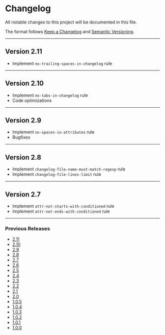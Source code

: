 # Changelog

All notable changes to this project will be documented in this file.

The format follows [Keep a Changelog](https://keepachangelog.com/en/1.0.0/)
and [Semantic Versioning](https://semver.org/).

---

## Version 2.11

- Implement `no-trailing-spaces-in-changelog` rule

---

## Version 2.10

- Implement `no-tabs-in-changelog` rule
- Code optimizations

---

## Version 2.9

- Implement `no-spaces-in-attributes` rule
- Bugfixes

---

## Version 2.8

- Implement `changelog-file-name-must-match-regexp` rule
- Implement `changelog-file-lines-limit` rule

---

## Version 2.7

- Implement `attr-not-starts-with-conditioned` rule
- Implement `attr-not-ends-with-conditioned` rule

---

### Previous Releases

- [2.11](https://github.com/htshame/naming-convention-liquibase-maven-plugin/blob/main/docs/releases/2.11.md)
- [2.10](https://github.com/htshame/naming-convention-liquibase-maven-plugin/blob/main/docs/releases/2.10.md)
- [2.9](https://github.com/htshame/naming-convention-liquibase-maven-plugin/blob/main/docs/releases/2.9.md)
- [2.8](https://github.com/htshame/naming-convention-liquibase-maven-plugin/blob/main/docs/releases/2.8.md)
- [2.7](https://github.com/htshame/naming-convention-liquibase-maven-plugin/blob/main/docs/releases/2.7.md)
- [2.6](https://github.com/htshame/naming-convention-liquibase-maven-plugin/blob/main/docs/releases/2.6.md)
- [2.5](https://github.com/htshame/naming-convention-liquibase-maven-plugin/blob/main/docs/releases/2.5.md)
- [2.4](https://github.com/htshame/naming-convention-liquibase-maven-plugin/blob/main/docs/releases/2.4.md)
- [2.3](https://github.com/htshame/naming-convention-liquibase-maven-plugin/blob/main/docs/releases/2.3.md)
- [2.2](https://github.com/htshame/naming-convention-liquibase-maven-plugin/blob/main/docs/releases/2.2.md)
- [2.1](https://github.com/htshame/naming-convention-liquibase-maven-plugin/blob/main/docs/releases/2.1.md)
- [2.0](https://github.com/htshame/naming-convention-liquibase-maven-plugin/blob/main/docs/releases/2.0.md)
- [1.0.5](https://github.com/htshame/naming-convention-liquibase-maven-plugin/blob/main/docs/releases/1.0.5.md)
- [1.0.4](https://github.com/htshame/naming-convention-liquibase-maven-plugin/blob/main/docs/releases/1.0.4.md)
- [1.0.3](https://github.com/htshame/naming-convention-liquibase-maven-plugin/blob/main/docs/releases/1.0.3.md)
- [1.0.2](https://github.com/htshame/naming-convention-liquibase-maven-plugin/blob/main/docs/releases/1.0.2.md)
- [1.0.1](https://github.com/htshame/naming-convention-liquibase-maven-plugin/blob/main/docs/releases/1.0.1.md)
- [1.0.0](https://github.com/htshame/naming-convention-liquibase-maven-plugin/blob/main/docs/releases/1.0.0.md)
